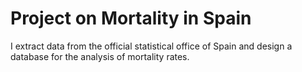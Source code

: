 # Project on Mortality in Spain

I extract data from the official statistical office of Spain and design a database for the analysis of mortality rates.
